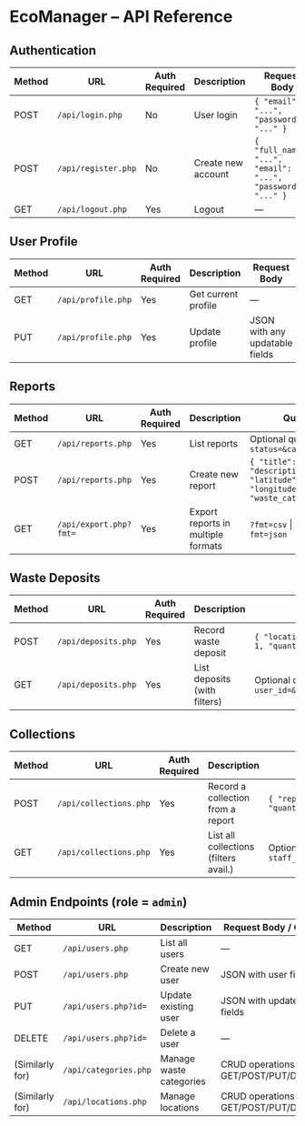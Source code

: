 # EcoManager – API Reference

## Authentication

| Method | URL                  | Auth Required | Description           | Request Body                       |
|--------|----------------------|---------------|-----------------------|------------------------------------|
| POST   | `/api/login.php`     | No            | User login            | `{ "email": "...", "password": "..." }` |
| POST   | `/api/register.php`  | No            | Create new account    | `{ "full_name": "...", "email": "...", "password": "..." }` |
| GET    | `/api/logout.php`    | Yes           | Logout                | —                                  |

## User Profile

| Method | URL                  | Auth Required | Description           | Request Body                       |
|--------|----------------------|---------------|-----------------------|------------------------------------|
| GET    | `/api/profile.php`   | Yes           | Get current profile   | —                                  |
| PUT    | `/api/profile.php`   | Yes           | Update profile        | JSON with any updatable fields     |

## Reports

| Method | URL                       | Auth Required | Description                      | Query / Body                                                  |
|--------|---------------------------|---------------|----------------------------------|---------------------------------------------------------------|
| GET    | `/api/reports.php`        | Yes           | List reports                     | Optional query: `?status=&category=&from=&to=`                |
| POST   | `/api/reports.php`        | Yes           | Create new report                | `{ "title": "...", "description": "...", "latitude": 47.1, "longitude": 27.6, "waste_category_id": 2 }` |
| GET    | `/api/export.php?fmt=`    | Yes           | Export reports in multiple formats | `?fmt=csv` \| `?fmt=pdf` \| `?fmt=json`                       |

## Waste Deposits

| Method | URL                       | Auth Required | Description                      | Request Body                                                  |
|--------|---------------------------|---------------|----------------------------------|---------------------------------------------------------------|
| POST   | `/api/deposits.php`       | Yes           | Record waste deposit             | `{ "location_id": 3, "waste_category_id": 1, "quantity_kg": 12.5 }` |
| GET    | `/api/deposits.php`       | Yes           | List deposits (with filters)     | Optional query: `?user_id=&location_id=&date_from=&date_to=`  |

## Collections

| Method | URL                          | Auth Required | Description                         | Request Body                                           |
|--------|------------------------------|---------------|-------------------------------------|--------------------------------------------------------|
| POST   | `/api/collections.php`       | Yes           | Record a collection from a report   | `{ "report_id": 5, "quantity_kg": 8.3 }`               |
| GET    | `/api/collections.php`       | Yes           | List all collections (filters avail.) | Optional query: `?staff_id=&date_from=&date_to=`       |

## Admin Endpoints (role = `admin`)

| Method | URL                            | Description                  | Request Body / Query |
|--------|--------------------------------|------------------------------|----------------------|
| GET    | `/api/users.php`               | List all users               | —                    |
| POST   | `/api/users.php`               | Create new user              | JSON with user fields |
| PUT    | `/api/users.php?id=`           | Update existing user         | JSON with updated fields |
| DELETE | `/api/users.php?id=`           | Delete a user                | —                    |
| (Similarly for) | `/api/categories.php` | Manage waste categories      | CRUD operations via GET/POST/PUT/DELETE |
| (Similarly for) | `/api/locations.php`  | Manage locations             | CRUD operations via GET/POST/PUT/DELETE |
